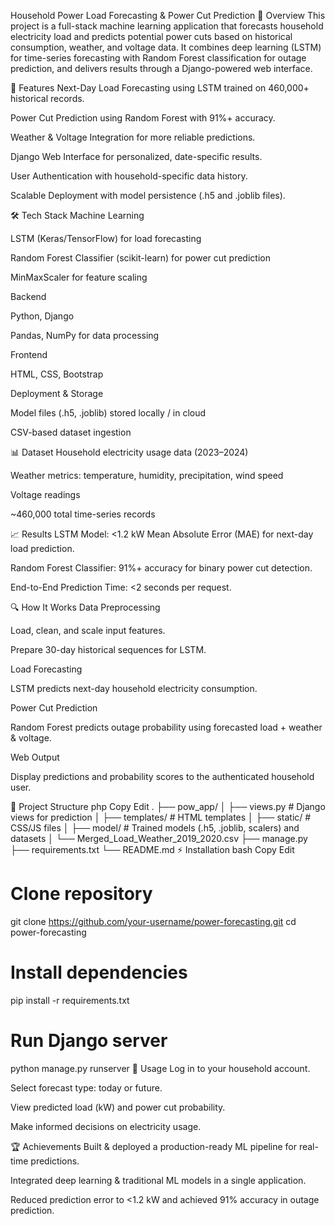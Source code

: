Household Power Load Forecasting & Power Cut Prediction
📌 Overview
This project is a full-stack machine learning application that forecasts household electricity load and predicts potential power cuts based on historical consumption, weather, and voltage data.
It combines deep learning (LSTM) for time-series forecasting with Random Forest classification for outage prediction, and delivers results through a Django-powered web interface.

🚀 Features
Next-Day Load Forecasting using LSTM trained on 460,000+ historical records.

Power Cut Prediction using Random Forest with 91%+ accuracy.

Weather & Voltage Integration for more reliable predictions.

Django Web Interface for personalized, date-specific results.

User Authentication with household-specific data history.

Scalable Deployment with model persistence (.h5 and .joblib files).

🛠 Tech Stack
Machine Learning

LSTM (Keras/TensorFlow) for load forecasting

Random Forest Classifier (scikit-learn) for power cut prediction

MinMaxScaler for feature scaling

Backend

Python, Django

Pandas, NumPy for data processing

Frontend

HTML, CSS, Bootstrap

Deployment & Storage

Model files (.h5, .joblib) stored locally / in cloud

CSV-based dataset ingestion

📊 Dataset
Household electricity usage data (2023–2024)

Weather metrics: temperature, humidity, precipitation, wind speed

Voltage readings

~460,000 total time-series records

📈 Results
LSTM Model: <1.2 kW Mean Absolute Error (MAE) for next-day load prediction.

Random Forest Classifier: 91%+ accuracy for binary power cut detection.

End-to-End Prediction Time: <2 seconds per request.

🔍 How It Works
Data Preprocessing

Load, clean, and scale input features.

Prepare 30-day historical sequences for LSTM.

Load Forecasting

LSTM predicts next-day household electricity consumption.

Power Cut Prediction

Random Forest predicts outage probability using forecasted load + weather & voltage.

Web Output

Display predictions and probability scores to the authenticated household user.

📂 Project Structure
php
Copy
Edit
.
├── pow_app/
│   ├── views.py              # Django views for prediction
│   ├── templates/            # HTML templates
│   ├── static/                # CSS/JS files
│   ├── model/                # Trained models (.h5, .joblib, scalers) and datasets
│   └── Merged_Load_Weather_2019_2020.csv
├── manage.py
├── requirements.txt
└── README.md
⚡ Installation
bash
Copy
Edit
# Clone repository
git clone https://github.com/your-username/power-forecasting.git
cd power-forecasting

# Install dependencies
pip install -r requirements.txt

# Run Django server
python manage.py runserver
📌 Usage
Log in to your household account.

Select forecast type: today or future.

View predicted load (kW) and power cut probability.

Make informed decisions on electricity usage.

🏆 Achievements
Built & deployed a production-ready ML pipeline for real-time predictions.

Integrated deep learning & traditional ML models in a single application.

Reduced prediction error to <1.2 kW and achieved 91% accuracy in outage prediction.